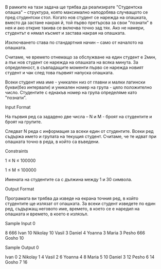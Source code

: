 В рамките на тази задача ще трябва да реализирате "Студентска опашка" – структура, която максимално наподобява случващото се пред студентски стол. Когато нов студент се нарежда на опашката, вместо да застане накрая й, той първо претърсва за свои "познати" в нея и ако открие такива се включва точно зад тях. Ако не намери, студентът е нямал късмет и застава накрая на опашката.

Изключването става по стандартния начин – само от началото на опашката.

Считаме, че времето отнемащо за обслужване на един студент е 2мин, а пък нов студент се нарежда на опашката на всяка минута. За определеност, в съвпадащите моменти първо се нарежда новият студент и чак след това първият напуска опашката.

Всеки студент има име - уникален низ от главни и малки латински букви(без интервали) и уникален номер на група - цяло положително число. Студентите с еднакъв номер на група определяме като "познати".

Input Format

На първия ред са зададено две числа – N и M - броят на студентите и броят на групите.

Следват N реда с информация за всеки един от студентите. Всеки ред съдържа името и групата на текущия студент. Считаме, че те идват при опашката точно в реда, в който са въведени.

Constraints

1 ≤ N ≤ 100000

1 ≤ M ≤ 100000

Имената на студентите са с дължина между 1 и 30 символа.

Output Format

Програмата ви трябва да изведе на екрана точния ред, в който студентите ще излязат от опашката. За всеки студент изведете по един ред, съдържащ неговото име, времето, в което се е наредил на опашката и времето, в което е излязъл.

Sample Input 0

8 666
Ivan 10
Nikolay 10
Vasil 3
Daniel 4
Yoanna 3
Maria 3
Pesho 666
Gosho 10

Sample Output 0

Ivan 0 2
Nikolay 1 4
Vasil 2 6
Yoanna 4 8
Maria 5 10
Daniel 3 12
Pesho 6 14
Gosho 7 16

